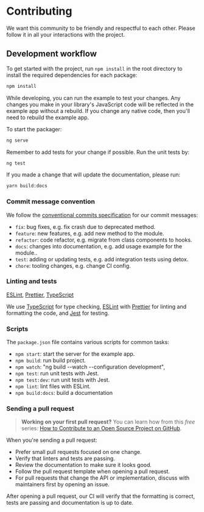 # Contributing

We want this community to be friendly and respectful to each other. Please follow it in all your interactions with the project.

## Development workflow

To get started with the project, run `npm install` in the root directory to install the required dependencies for each package:

```sh
npm install
```

While developing, you can run the example to test your changes. Any changes you make in your library's JavaScript code will be reflected in the example app without a rebuild. If you change any native code, then you'll need to rebuild the example app.

To start the packager:

```sh
ng serve
```

Remember to add tests for your change if possible. Run the unit tests by:

```sh
ng test
```

If you made a change that will update the documentation, please run:

```sh
yarn build:docs
```

### Commit message convention

We follow the [conventional commits specification](https://www.conventionalcommits.org/en) for our commit messages:

- `fix`: bug fixes, e.g. fix crash due to deprecated method.
- `feature`: new features, e.g. add new method to the module.
- `refactor`: code refactor, e.g. migrate from class components to hooks.
- `docs`: changes into documentation, e.g. add usage example for the module..
- `test`: adding or updating tests, e.g. add integration tests using detox.
- `chore`: tooling changes, e.g. change CI config.

### Linting and tests

[ESLint](https://eslint.org/), [Prettier](https://prettier.io/), [TypeScript](https://www.typescriptlang.org/)

We use [TypeScript](https://www.typescriptlang.org/) for type checking, [ESLint](https://eslint.org/) with [Prettier](https://prettier.io/) for linting and formatting the code, and [Jest](https://jestjs.io/) for testing.

### Scripts

The `package.json` file contains various scripts for common tasks:

- `npm start`: start the server for the example app.
- `npm build`: run build project.
- `npm watch`: "ng build --watch --configuration development",
- `npm test`: run unit tests with Jest.
- `npm test:dev`: run unit tests with Jest.
- `npm lint`: lint files with ESLint.
- `npm build:docs`: build a documentation

### Sending a pull request

> **Working on your first pull request?** You can learn how from this _free_ series: [How to Contribute to an Open Source Project on GitHub](https://app.egghead.io/playlists/how-to-contribute-to-an-open-source-project-on-github).

When you're sending a pull request:

- Prefer small pull requests focused on one change.
- Verify that linters and tests are passing.
- Review the documentation to make sure it looks good.
- Follow the pull request template when opening a pull request.
- For pull requests that change the API or implementation, discuss with maintainers first by opening an issue.

After opening a pull request, our CI will verify that the formatting is correct, tests are passing and documentation is up to date.

